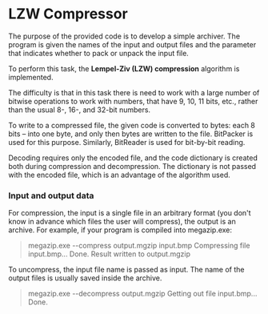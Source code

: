 # LZW Compressor
The purpose of the provided code is to develop a simple archiver. 
The program is given the names of the input and output files and the parameter 
that indicates whether to pack or unpack the input file. 

To perform this task, the **Lempel-Ziv (LZW) compression** algorithm is implemented.

The difficulty is that in this task there is need to work with a large number of bitwise operations to work with numbers, 
that have 9, 10, 11 bits, etc., rather than the usual 8-, 16-, and 32-bit numbers. 

To write to a compressed file, the given code is converted to bytes: each 8 bits – into one byte, and only then bytes are written to the file. 
BitPacker is used for this purpose. Similarly, BitReader is used for bit-by-bit reading. 

Decoding requires only the encoded file, and the code dictionary is created both during compression and decompression. 
The dictionary is not passed with the encoded file, which is an advantage of the algorithm used. 

### Input and output data

For compression, the input is a single file in an arbitrary format (you don't know in advance which files the user will compress), 
the output is an archive. For example, if your program is compiled into megazip.exe:

> megazip.exe --compress output.mgzip input.bmp
> Compressing file input.bmp... Done.
> Result written to output.mgzip

To uncompress, the input file name is passed as input. The name of the output files is usually saved inside the archive.

> megazip.exe --decompress output.mgzip
> Getting out file input.bmp... Done.
